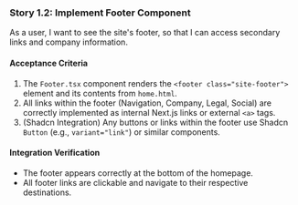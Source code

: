 ### Story 1.2: Implement Footer Component

As a user, I want to see the site's footer, so that I can access secondary links and company information.

#### Acceptance Criteria

1.  The `Footer.tsx` component renders the `<footer class="site-footer">` element and its contents from `home.html`.
2.  All links within the footer (Navigation, Company, Legal, Social) are correctly implemented as internal Next.js links or external `<a>` tags.
3.  (Shadcn Integration) Any buttons or links within the footer use Shadcn `Button` (e.g., `variant="link"`) or similar components.

#### Integration Verification

* The footer appears correctly at the bottom of the homepage.
* All footer links are clickable and navigate to their respective destinations.